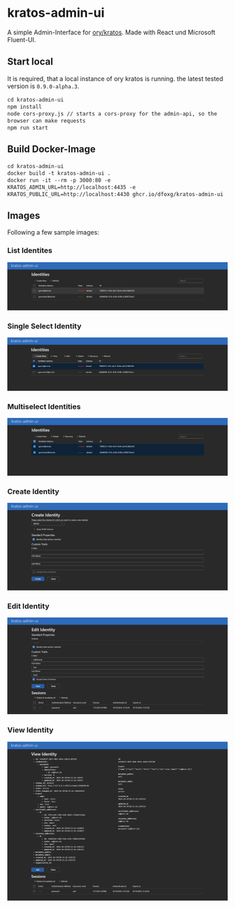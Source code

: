 # kratos-admin-ui

A simple Admin-Interface for [ory/kratos](https://www.ory.sh/kratos/docs/). Made with React und Microsoft Fluent-UI.

## Start local

It is required, that a local instance of ory kratos is running. the latest tested version is `0.9.0-alpha.3`.

```
cd kratos-admin-ui
npm install
node cors-proxy.js // starts a cors-proxy for the admin-api, so the browser can make requests
npm run start
```

## Build Docker-Image

```
cd kratos-admin-ui
docker build -t kratos-admin-ui .
docker run -it --rm -p 3000:80 -e KRATOS_ADMIN_URL=http://localhost:4435 -e KRATOS_PUBLIC_URL=http://localhost:4430 ghcr.io/dfoxg/kratos-admin-ui
```

## Images

Following a few sample images:

### List Identites

![listIdentities](./images/listIdentites.PNG)

### Single Select Identity

![singleSelectIdentity](./images/selectIdentites.PNG)

### Multiselect Identities

![multiselectIdentities](./images/multiselectIdentites.PNG)

### Create Identity

![createIdentity](./images/createIdentity.PNG)

### Edit Identity

![editIdentity](./images/editIdentity.PNG)

### View Identity

![viewIdentity](./images/viewSingleIdentity.PNG)
